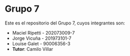 # Grupo 7

Este es el repositorio del Grupo 7, cuyos integrantes son:
* Maciel Ripetti - 202073009-7
* Jorge Vicuña - 201973101-7
* Louise Galet - 90006356-3
* **Tutor**: Camilo Villar
